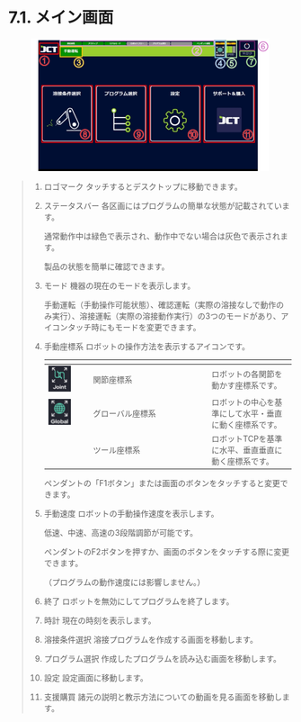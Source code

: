 # 7.1. メイン画面

<figure><img src="./img/main_1.jpg" alt=""><figcaption></figcaption></figure>

> 1. ロゴマーク タッチするとデスクトップに移動できます。
>
> 2.  ステータスバー 各区画にはプログラムの簡単な状態が記載されています。
>
>     通常動作中は緑色で表示され、動作中でない場合は灰色で表示されます。
>
>     製品の状態を簡単に確認できます。
>
> 3.  モード 機器の現在のモードを表示します。
>
>     手動運転（手動操作可能状態）、確認運転（実際の溶接なしで動作のみ実行）、溶接運転（実際の溶接動作実行）の3つのモードがあり、アイコンタッチ時にもモード​​を変更できます。
>
> 4.  手動座標系 ロボットの操作方法を表示するアイコンです。
>
>     <table><thead><tr><th width="66"></th><th width="197"></th><th></th></tr></thead><tbody><tr><td><img src="../icon/joint.ax.png" alt=""></td><td>関節座標系</td><td>ロボットの各関節を動かす座標系です。</td></tr><tr><td><img src="../icon/global.ax.png" alt="></td><td>関節座標系</td><td>ロボットの各関節を動かす座標系です。</td></tr><tr><td><img src="></td><td>グローバル座標系</td><td>ロボットの中心を基準にして水平・垂直に動く座標系です。</td></tr><tr><td><img src="../icon/tool.ax.png" alt=""></td><td>ツール座標系</td><td>ロボットTCPを基準に水平、垂直垂直に動く座標系です。</td></tr></tbody></table>
>
>     ペンダントの「F1ボタン」または画面のボタンをタッチすると変更できます。
>
> 5.  手動速度
>     ロボットの手動操作速度を表示します。
>
>     低速、中速、高速の3段階調節が可能です。
>
>     ペンダントのF2ボタンを押すか、画面のボタンをタッチする際に変更できます。
>
>     （プログラムの動作速度には影響しません。）
>
> 6. 終了 ロボットを無効にしてプログラムを終了します。
>
> 7. 時計 現在の時刻を表示します。
>
> 8. 溶接条件選択 溶接プログラムを作成する画面を移動します。
>
> 9. プログラム選択 作成したプログラムを読み込む画面を移動します。
>
> 10. 設定 設定画面に移動します。
>
> 11. 支援購買 諸元の説明と教示方法についての動画を見る画面を移動します。
